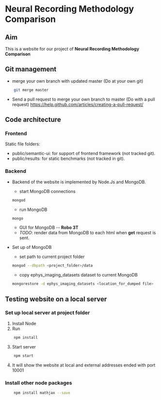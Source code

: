 # Neural Recording Methodology Comparison

## Aim
This is a website for our project of __Neural Recording Methodology Comparison__


## Git management
* merge your own branch with updated master (Do at your own git)
```bash
    git merge master
```
* Send a pull request to merge your own branch to master (Do with a pull request)
https://help.github.com/articles/creating-a-pull-request/


## Code architecture
### Frontend
Static file folders:
* public/semantic-ui: for support of frontend framework (not tracked git).
* public/results: for static benchmarks (not tracked in git).

### Backend
* Backend of the website is implemented by Node.Js and MongoDB.
    * start MongoDB connections
    ```bash
    mongod
    ```
    * run MongoDB
    ```bash
    mongo
    ```
    * GUI for MongoDB -- __Robo 3T__
    * _TODO_: render data from MongoDB to each html when __get__ request is sent.

* Set up of MongoDB
    * set path to current project folder
    ```bash
    mongod --dbpath <project_folder>/data
    ```
    * copy ephys_imaging_datasets dataset to current MongoDB
    ```bash
    mongorestore -d ephys_imaging_datasets <location_for_dumped file>
    ```

## Testing website on a local server

### Set up local server at project folder
1. Install Node
2. Run
```bash
    npm install
```
3. Start server
```bash
    npm start
```
4. It will show the website at local and external addresses ended with port 10001

### Install other node packages

```bash
    npm install mathjax --save
```
